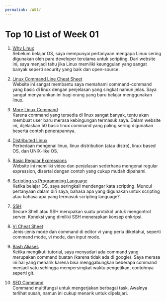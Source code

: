 ```yaml
---
permalink: /W01/
---
```


# Top 10 List of Week 01

1. [Why Linux](https://nielharper.com/2020/12/07/why-linux-is-the-most-popular-operating-system/)<br>
Sebelum belajar OS, saya mempunyai pertanyaan mengapa Linux sering digunakan oleh para developer terutama untuk scripting. Dari website ini, saya menjadi tahu jika Linux memiliki keunggulan yang sangat banyak seperti security yang baik dan open-source.

2. [Linux Command Line Cheat Sheet](https://ubuntu.com/tutorials/command-line-for-beginners)<br>
Website ini sangat membantu saya memahami command-command yang basic di linux dengan penjelasan yang singkat namun jelas. Saya sangat menyarankan ini bagi orang yang baru belajar menggunakan linux.

3. [More Linux Command](https://www.puttygen.com/linux-commands)<br>
Karena command yang tersedia di linux sangat banyak, tentu akan membuat user baru merasa kebingungan termasuk saya. Dalam website ini, dijelaskan 50 basic linux command yang paling sering digunakan beserta contoh penerapannya.

4. [Distributed Linux](https://itsfoss.com/what-is-linux-distribution/)<br>
Perbedaan mengenai linux, linux distribution (atau distro), linux based OS, dan UNIX-like OS.

5. [Basic Regular Expressions](https://www.guru99.com/linux-regular-expressions.html)<br>
Website ini memiliki video dan penjelasan sederhana mengenai regular expression, disertai dengan contoh yang cukup mudah dipahami.

6. [Scripting vs Programming Language](https://www.geeksforgeeks.org/whats-the-difference-between-scripting-and-programming-languages)<br>
Ketika belajar OS, saya seringkali mendengar kata scripting. Muncul pertanyaan dalam diri saya, bahasa apa yang digunakan untuk scripting atau bahasa apa yang termasuk scripting language?.

7. [SSH](https://www.niagahoster.co.id/blog/apa-itu-ssh/)<br>
Secure Shell atau SSH merupakan suatu protokol untuk mengontrol server. Koneksi yang dimiliki SSH menerapkan konsep enkripsi.

8. [Vi Cheat Sheet](https://www.thegeekdiary.com/basic-vi-commands-cheat-sheet/)<br>
Jenis-jenis mode dan command di editor vi yang perlu diketahui, seperti command mode, vi mode, dan input mode.

9. [Bash Aliases](https://linuxize.com/post/how-to-create-bash-aliases)<br>
Ketika mengikuti tutorial, saya menyadari ada command yang merupakan command buatan (karena tidak ada di google). Saya merasa ini hal yang menarik karena bisa menggabungkan beberapa command menjadi satu sehingga mempersingkat waktu pengetikan, contohnya seperti git.

10. [SED Command](https://www.hostinger.co.id/tutorial/sed-linux)<br>
Command multifungsi untuk mengerjakan berbagai task. Awalnya terlihat susah, namun ini cukup menarik untuk dipelajari.
